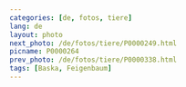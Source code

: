 ```yaml
---
categories: [de, fotos, tiere]
lang: de
layout: photo
next_photo: /de/fotos/tiere/P0000249.html
picname: P0000264
prev_photo: /de/fotos/tiere/P0000338.html
tags: [Baska, Feigenbaum]
---
```

